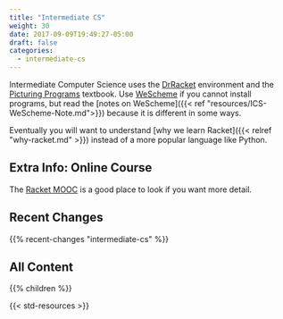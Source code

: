 ```yaml
---
title: "Intermediate CS"
weight: 30
date: 2017-09-09T19:49:27-05:00
draft: false
categories:
  - intermediate-cs
---
```


Intermediate Computer Science uses the
[DrRacket](https://racket-lang.org) environment and the [Picturing
Programs](http://PicturingPrograms.com) textbook. Use
[WeScheme](https://www.wescheme.org) if you cannot install programs, but
read the [notes on WeScheme]({{< ref
"resources/ICS-WeScheme-Note.md">}}) because it is different in some
ways.

Eventually you will want to understand [why we learn
Racket]({{< relref "why-racket.md" >}}) instead of a more popular
language like Python.

## Extra Info: Online Course

The [Racket MOOC](e-courses) is a good place to look if you want more detail.

<!-- Cannot get this image to display inline looking good with the -->
<!-- styles from docdock.
img
src='/intermediate-cs/e-courses/edX.png' height='16px' 
style='display:inline;' / -->


## Recent Changes

{{% recent-changes "intermediate-cs" %}}

## All Content

{{% children %}}


{{< std-resources >}}

